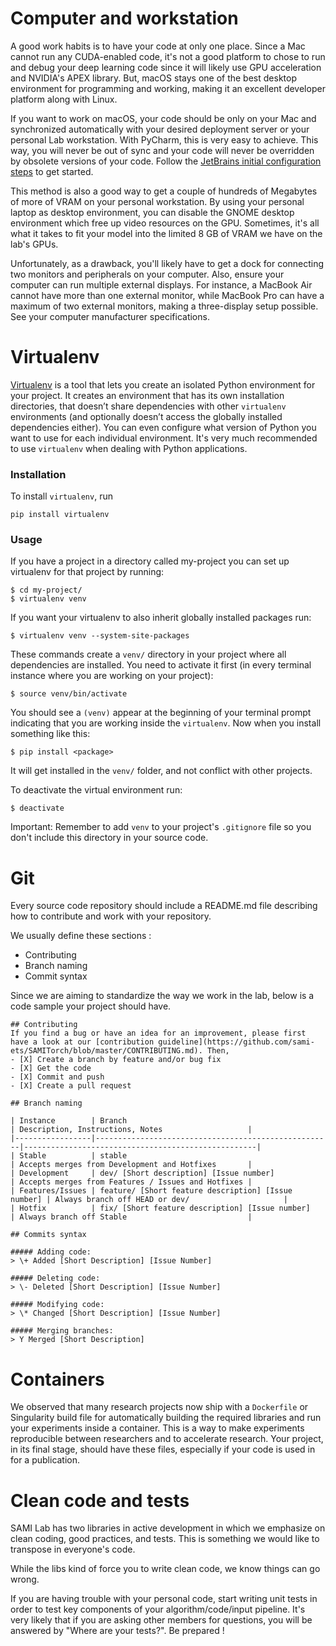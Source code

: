 # Computer and workstation
A good work habits is to have your code at only one place. Since a Mac cannot run any CUDA-enabled code, it's not a
good platform to chose to run and debug your deep learning code since it will likely use GPU acceleration and NVIDIA's
APEX library. But, macOS stays one of the best desktop environment for programming and working, making it an excellent
developer platform along with Linux.

If you want to work on macOS, your code should be only on your Mac and synchronized automatically with your desired 
deployment server or your personal Lab workstation. With PyCharm, this is very easy to achieve. This way, you will
never be out of sync and your code will never be overridden by obsolete versions of your code. Follow the [JetBrains
initial configuration steps](../apps/index.md#jetbrains) to get started.

This method is also a good way to get a couple of hundreds of Megabytes of more of VRAM on your personal workstation. By
using your personal laptop as desktop environment, you can disable the GNOME desktop environment which free up video 
resources on the GPU. Sometimes, it's all what it takes to fit your model into the limited 8 GB of VRAM we have on the
lab's GPUs.

Unfortunately, as a drawback, you'll likely have to get a dock for connecting two monitors and peripherals on your 
computer. Also, ensure your computer can run multiple external displays. For instance, a MacBook Air cannot have more 
than one external monitor, while MacBook Pro can have a maximum of two external monitors, making a three-display 
setup possible. See your computer manufacturer specifications. 


# Virtualenv
[Virtualenv](https://virtualenv.pypa.io/en/latest/) is a tool that lets you create an isolated Python environment for
your project. It creates an environment that has its own installation directories, that doesn’t share dependencies 
with other `virtualenv` environments (and optionally doesn’t access the globally installed dependencies either). 
You can even configure what version of Python you want to use for each individual environment. It's very much 
recommended to use `virtualenv` when dealing with Python applications.

### Installation

To install `virtualenv`, run
```
pip install virtualenv
```

### Usage

If you have a project in a directory called my-project you can set up virtualenv for that project by running:

```
$ cd my-project/
$ virtualenv venv
```

If you want your virtualenv to also inherit globally installed packages run:

```
$ virtualenv venv --system-site-packages
```

These commands create a `venv/` directory in your project where all dependencies are installed. You need to activate it 
first (in every terminal instance where you are working on your project):

```
$ source venv/bin/activate
```

You should see a `(venv)` appear at the beginning of your terminal prompt indicating that you are working inside the 
`virtualenv`. Now when you install something like this:

```
$ pip install <package>
```

It will get installed in the `venv/` folder, and not conflict with other projects.

To deactivate the virtual environment run:

```
$ deactivate
```

Important: Remember to add `venv` to your project's `.gitignore` file so you don't include this directory in your source 
code.


# Git

Every source code repository should include a README.md file describing how to contribute and work with your repository.

We usually define these sections : 

- Contributing
- Branch naming
- Commit syntax

Since we are aiming to standardize the way we work in the lab, below is a code sample your project should have.

```
## Contributing
If you find a bug or have an idea for an improvement, please first have a look at our [contribution guideline](https://github.com/sami-ets/SAMITorch/blob/master/CONTRIBUTING.md). Then,
- [X] Create a branch by feature and/or bug fix
- [X] Get the code
- [X] Commit and push
- [X] Create a pull request

## Branch naming

| Instance        | Branch                                              | Description, Instructions, Notes                   |
|-----------------|-----------------------------------------------------|----------------------------------------------------|
| Stable          | stable                                              | Accepts merges from Development and Hotfixes       |
| Development     | dev/ [Short description] [Issue number]             | Accepts merges from Features / Issues and Hotfixes |
| Features/Issues | feature/ [Short feature description] [Issue number] | Always branch off HEAD or dev/                     |
| Hotfix          | fix/ [Short feature description] [Issue number]     | Always branch off Stable                           |

## Commits syntax

##### Adding code:
> \+ Added [Short Description] [Issue Number]

##### Deleting code:
> \- Deleted [Short Description] [Issue Number]

##### Modifying code:
> \* Changed [Short Description] [Issue Number]

##### Merging branches:
> Y Merged [Short Description]

```


# Containers

We observed that many research projects now ship with a `Dockerfile` or Singularity build file for automatically 
building the required libraries and run your experiments inside a container. This is a way to make experiments 
reproducible between researchers and to accelerate research. Your project, in its final stage, should have these files, 
especially if your code is used in for a publication.


# Clean code and tests

SAMI Lab has two libraries in active development in which we emphasize on clean coding, good practices, and tests. This 
is something we would like to transpose in everyone's code. 

While the libs kind of force you to write clean code, we know things can go wrong. 

If you are having trouble with your personal code, start writing unit tests in order to test key components of your
algorithm/code/input pipeline. It's very likely that if you are asking other members for questions, you will be answered 
by "Where are your tests?". Be prepared !
